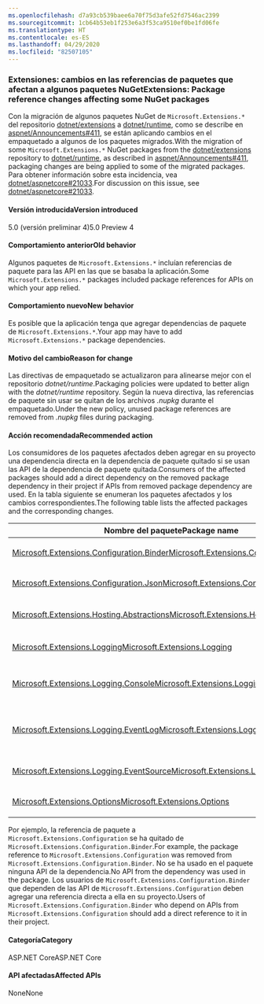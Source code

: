 ```yaml
---
ms.openlocfilehash: d7a93cb539baee6a70f75d3afe52fd7546ac2399
ms.sourcegitcommit: 1cb64b53eb1f253e6a3f53ca9510ef0be1fd06fe
ms.translationtype: HT
ms.contentlocale: es-ES
ms.lasthandoff: 04/29/2020
ms.locfileid: "82507105"
---
```

### <a name="extensions-package-reference-changes-affecting-some-nuget-packages"></a><span data-ttu-id="adc30-101">Extensiones: cambios en las referencias de paquetes que afectan a algunos paquetes NuGet</span><span class="sxs-lookup"><span data-stu-id="adc30-101">Extensions: Package reference changes affecting some NuGet packages</span></span>

<span data-ttu-id="adc30-102">Con la migración de algunos paquetes NuGet de `Microsoft.Extensions.*` del repositorio [dotnet/extensions](https://github.com/dotnet/extensions) a [dotnet/runtime](https://github.com/dotnet/runtime), como se describe en [aspnet/Announcements#411](https://github.com/aspnet/Announcements/issues/411), se están aplicando cambios en el empaquetado a algunos de los paquetes migrados.</span><span class="sxs-lookup"><span data-stu-id="adc30-102">With the migration of some `Microsoft.Extensions.*` NuGet packages from the [dotnet/extensions](https://github.com/dotnet/extensions) repository to [dotnet/runtime](https://github.com/dotnet/runtime), as described in [aspnet/Announcements#411](https://github.com/aspnet/Announcements/issues/411), packaging changes are being applied to some of the migrated packages.</span></span> <span data-ttu-id="adc30-103">Para obtener información sobre esta incidencia, vea [dotnet/aspnetcore#21033](https://github.com/dotnet/aspnetcore/issues/21033).</span><span class="sxs-lookup"><span data-stu-id="adc30-103">For discussion on this issue, see [dotnet/aspnetcore#21033](https://github.com/dotnet/aspnetcore/issues/21033).</span></span>

#### <a name="version-introduced"></a><span data-ttu-id="adc30-104">Versión introducida</span><span class="sxs-lookup"><span data-stu-id="adc30-104">Version introduced</span></span>

<span data-ttu-id="adc30-105">5.0 (versión preliminar 4)</span><span class="sxs-lookup"><span data-stu-id="adc30-105">5.0 Preview 4</span></span>

#### <a name="old-behavior"></a><span data-ttu-id="adc30-106">Comportamiento anterior</span><span class="sxs-lookup"><span data-stu-id="adc30-106">Old behavior</span></span>

<span data-ttu-id="adc30-107">Algunos paquetes de `Microsoft.Extensions.*` incluían referencias de paquete para las API en las que se basaba la aplicación.</span><span class="sxs-lookup"><span data-stu-id="adc30-107">Some `Microsoft.Extensions.*` packages included package references for APIs on which your app relied.</span></span>

#### <a name="new-behavior"></a><span data-ttu-id="adc30-108">Comportamiento nuevo</span><span class="sxs-lookup"><span data-stu-id="adc30-108">New behavior</span></span>

<span data-ttu-id="adc30-109">Es posible que la aplicación tenga que agregar dependencias de paquete de `Microsoft.Extensions.*`.</span><span class="sxs-lookup"><span data-stu-id="adc30-109">Your app may have to add `Microsoft.Extensions.*` package dependencies.</span></span>

#### <a name="reason-for-change"></a><span data-ttu-id="adc30-110">Motivo del cambio</span><span class="sxs-lookup"><span data-stu-id="adc30-110">Reason for change</span></span>

<span data-ttu-id="adc30-111">Las directivas de empaquetado se actualizaron para alinearse mejor con el repositorio *dotnet/runtime*.</span><span class="sxs-lookup"><span data-stu-id="adc30-111">Packaging policies were updated to better align with the *dotnet/runtime* repository.</span></span> <span data-ttu-id="adc30-112">Según la nueva directiva, las referencias de paquete sin usar se quitan de los archivos *.nupkg* durante el empaquetado.</span><span class="sxs-lookup"><span data-stu-id="adc30-112">Under the new policy, unused package references are removed from *.nupkg* files during packaging.</span></span>

#### <a name="recommended-action"></a><span data-ttu-id="adc30-113">Acción recomendada</span><span class="sxs-lookup"><span data-stu-id="adc30-113">Recommended action</span></span>

<span data-ttu-id="adc30-114">Los consumidores de los paquetes afectados deben agregar en su proyecto una dependencia directa en la dependencia de paquete quitado si se usan las API de la dependencia de paquete quitada.</span><span class="sxs-lookup"><span data-stu-id="adc30-114">Consumers of the affected packages should add a direct dependency on the removed package dependency in their project if APIs from removed package dependency are used.</span></span> <span data-ttu-id="adc30-115">En la tabla siguiente se enumeran los paquetes afectados y los cambios correspondientes.</span><span class="sxs-lookup"><span data-stu-id="adc30-115">The following table lists the affected packages and the corresponding changes.</span></span>

|<span data-ttu-id="adc30-116">Nombre del paquete</span><span class="sxs-lookup"><span data-stu-id="adc30-116">Package name</span></span>|<span data-ttu-id="adc30-117">Descripción del cambio</span><span class="sxs-lookup"><span data-stu-id="adc30-117">Change description</span></span>|
|------------|------------------|
|[<span data-ttu-id="adc30-118">Microsoft.Extensions.Configuration.Binder</span><span class="sxs-lookup"><span data-stu-id="adc30-118">Microsoft.Extensions.Configuration.Binder</span></span>](https://nuget.org/packages/Microsoft.Extensions.Configuration.Binder)|<span data-ttu-id="adc30-119">Se ha quitado la referencia a `Microsoft.Extensions.Configuration`.</span><span class="sxs-lookup"><span data-stu-id="adc30-119">Removed reference to `Microsoft.Extensions.Configuration`</span></span>|
|[<span data-ttu-id="adc30-120">Microsoft.Extensions.Configuration.Json</span><span class="sxs-lookup"><span data-stu-id="adc30-120">Microsoft.Extensions.Configuration.Json</span></span>](https://nuget.org/packages/Microsoft.Extensions.Configuration.Json)    |<span data-ttu-id="adc30-121">Se ha quitado la referencia a `System.Threading.Tasks.Extensions`.</span><span class="sxs-lookup"><span data-stu-id="adc30-121">Removed reference to `System.Threading.Tasks.Extensions`</span></span>|
|[<span data-ttu-id="adc30-122">Microsoft.Extensions.Hosting.Abstractions</span><span class="sxs-lookup"><span data-stu-id="adc30-122">Microsoft.Extensions.Hosting.Abstractions</span></span>](https://nuget.org/packages/Microsoft.Extensions.Hosting.Abstractions)|<span data-ttu-id="adc30-123">Se ha quitado la referencia a `Microsoft.Extensions.Logging.Abstractions`.</span><span class="sxs-lookup"><span data-stu-id="adc30-123">Removed reference to `Microsoft.Extensions.Logging.Abstractions`</span></span>|
|[<span data-ttu-id="adc30-124">Microsoft.Extensions.Logging</span><span class="sxs-lookup"><span data-stu-id="adc30-124">Microsoft.Extensions.Logging</span></span>](https://nuget.org/packages/Microsoft.Extensions.Logging)                          |<span data-ttu-id="adc30-125">Se ha quitado la referencia a `Microsoft.Extensions.Configuration.Binder`.</span><span class="sxs-lookup"><span data-stu-id="adc30-125">Removed reference to `Microsoft.Extensions.Configuration.Binder`</span></span>|
|[<span data-ttu-id="adc30-126">Microsoft.Extensions.Logging.Console</span><span class="sxs-lookup"><span data-stu-id="adc30-126">Microsoft.Extensions.Logging.Console</span></span>](https://nuget.org/packages/Microsoft.Extensions.Logging.Console)          |<span data-ttu-id="adc30-127">Se ha quitado la referencia a `Microsoft.Extensions.Configuration.Abstractions`.</span><span class="sxs-lookup"><span data-stu-id="adc30-127">Removed reference to `Microsoft.Extensions.Configuration.Abstractions`</span></span>|
|[<span data-ttu-id="adc30-128">Microsoft.Extensions.Logging.EventLog</span><span class="sxs-lookup"><span data-stu-id="adc30-128">Microsoft.Extensions.Logging.EventLog</span></span>](https://nuget.org/packages/Microsoft.Extensions.Logging.EventLog)        |<span data-ttu-id="adc30-129">Se ha quitado la referencia a `System.Diagnostics.EventLog` para el moniker de la plataforma de destino de .NET Framework 4.6.1.</span><span class="sxs-lookup"><span data-stu-id="adc30-129">Removed reference to `System.Diagnostics.EventLog` for the .NET Framework 4.6.1 target framework moniker</span></span>|
|[<span data-ttu-id="adc30-130">Microsoft.Extensions.Logging.EventSource</span><span class="sxs-lookup"><span data-stu-id="adc30-130">Microsoft.Extensions.Logging.EventSource</span></span>](https://nuget.org/packages/Microsoft.Extensions.Logging.EventSource)  |<span data-ttu-id="adc30-131">Se ha quitado la referencia a `System.Threading.Tasks.Extensions`.</span><span class="sxs-lookup"><span data-stu-id="adc30-131">Removed reference to `System.Threading.Tasks.Extensions`</span></span>|
|[<span data-ttu-id="adc30-132">Microsoft.Extensions.Options</span><span class="sxs-lookup"><span data-stu-id="adc30-132">Microsoft.Extensions.Options</span></span>](https://nuget.org/packages/Microsoft.Extensions.Options)                          |<span data-ttu-id="adc30-133">Se ha quitado la referencia a `System.ComponentModel.Annotations`.</span><span class="sxs-lookup"><span data-stu-id="adc30-133">Removed reference to `System.ComponentModel.Annotations`</span></span>|

<span data-ttu-id="adc30-134">Por ejemplo, la referencia de paquete a `Microsoft.Extensions.Configuration` se ha quitado de `Microsoft.Extensions.Configuration.Binder`.</span><span class="sxs-lookup"><span data-stu-id="adc30-134">For example, the package reference to `Microsoft.Extensions.Configuration` was removed from `Microsoft.Extensions.Configuration.Binder`.</span></span> <span data-ttu-id="adc30-135">No se ha usado en el paquete ninguna API de la dependencia.</span><span class="sxs-lookup"><span data-stu-id="adc30-135">No API from the dependency was used in the package.</span></span> <span data-ttu-id="adc30-136">Los usuarios de `Microsoft.Extensions.Configuration.Binder` que dependen de las API de `Microsoft.Extensions.Configuration` deben agregar una referencia directa a ella en su proyecto.</span><span class="sxs-lookup"><span data-stu-id="adc30-136">Users of `Microsoft.Extensions.Configuration.Binder` who depend on APIs from `Microsoft.Extensions.Configuration` should add a direct reference to it in their project.</span></span>

#### <a name="category"></a><span data-ttu-id="adc30-137">Categoría</span><span class="sxs-lookup"><span data-stu-id="adc30-137">Category</span></span>

<span data-ttu-id="adc30-138">ASP.NET Core</span><span class="sxs-lookup"><span data-stu-id="adc30-138">ASP.NET Core</span></span>

#### <a name="affected-apis"></a><span data-ttu-id="adc30-139">API afectadas</span><span class="sxs-lookup"><span data-stu-id="adc30-139">Affected APIs</span></span>

<span data-ttu-id="adc30-140">None</span><span class="sxs-lookup"><span data-stu-id="adc30-140">None</span></span>

<!--

#### Affected APIs

Not detectable via API analysis

-->
